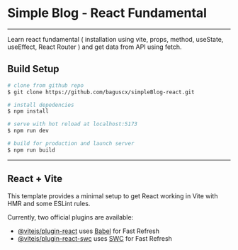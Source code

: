 # Simple Blog - React Fundamental

---

Learn react fundamental ( installation using vite, props, method, useState, useEffect, React Router ) and get data from API using fetch.

## Build Setup

```bash
# clone from github repo
$ git clone https://github.com/baguscx/simpleBlog-react.git

# install depedencies
$ npm install

# serve with hot reload at localhost:5173
$ npm run dev

# build for production and launch server
$ npm run build

```

---

## React + Vite

This template provides a minimal setup to get React working in Vite with HMR and some ESLint rules.

Currently, two official plugins are available:

- [@vitejs/plugin-react](https://github.com/vitejs/vite-plugin-react/blob/main/packages/plugin-react/README.md) uses [Babel](https://babeljs.io/) for Fast Refresh
- [@vitejs/plugin-react-swc](https://github.com/vitejs/vite-plugin-react-swc) uses [SWC](https://swc.rs/) for Fast Refresh
